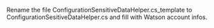Rename the file ConfigurationSensitiveDataHelper.cs_template to ConfigurationSesitiveDataHelper.cs and fill with Watson account infos.
